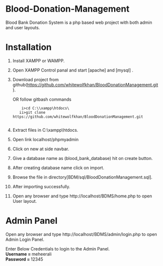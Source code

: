 # Blood-Donation-Management

Blood Bank Donation System is a php based web project with both admin and user layouts.

# Installation

1. Install XAMPP or WAMPP.

2. Open XAMPP Control panal and start [apache] and [mysql] .

3. Download project from github(https://github.com/whitewolfkhan/BloodDonationManagement.git).

   OR follow gitbash commands <br>
     ```t
         i>cd C:\\xampp\htdocs\
        ii>git clone https://github.com/whitewolfkhan/BloodDonationManagement.git
     
     
4. Extract files in C:\xampp\htdocs.

5. Open link localhost/phpmyadmin

6. Click on new at side navbar.

7. Give a database name as (blood_bank_database) hit on create button.

8. After creating database name click on import.

9. Browse the file in directory[BDM/sql/BloodDonationManagement.sql].

10. After importing successfully.

11. Open any browser and type http://localhost/BDMS/home.php to open User layout.
     
# Admin Panel
   Open any browser and type http://localhost/BDMS/admin/login.php to open Admin Login Panel.
   
   Enter Below Credentials to login to the Admin Panel.<br>
   <b> Username = </b> meheerali<br>
   <b>Password = </b> 12345
   
